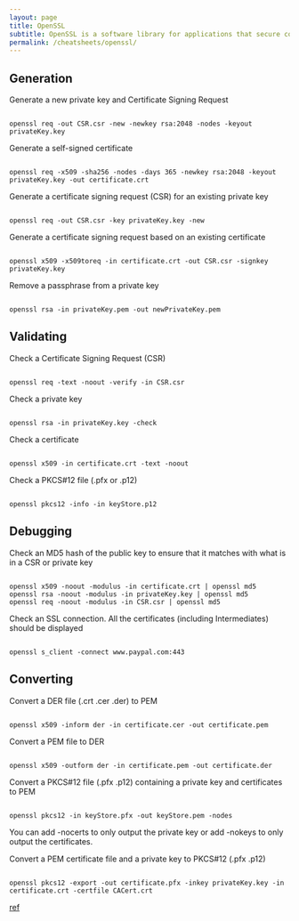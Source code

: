 ```yaml
---
layout: page
title: OpenSSL
subtitle: OpenSSL is a software library for applications that secure communications over computer networks against eavesdropping or need to identify the party at the other end
permalink: /cheatsheets/openssl/
---
```


## Generation

Generate a new private key and Certificate Signing Request

<pre class="command-line"><code class="language-bash">
openssl req -out CSR.csr -new -newkey rsa:2048 -nodes -keyout privateKey.key
</code></pre>

Generate a self-signed certificate

<pre class="command-line"><code class="language-bash">
openssl req -x509 -sha256 -nodes -days 365 -newkey rsa:2048 -keyout privateKey.key -out certificate.crt
</code></pre>

Generate a certificate signing request (CSR) for an existing private key

<pre class="command-line"><code class="language-bash">
openssl req -out CSR.csr -key privateKey.key -new
</code></pre>

Generate a certificate signing request based on an existing certificate

<pre class="command-line"><code class="language-bash">
openssl x509 -x509toreq -in certificate.crt -out CSR.csr -signkey privateKey.key
</code></pre>

Remove a passphrase from a private key

<pre class="command-line"><code class="language-bash">
openssl rsa -in privateKey.pem -out newPrivateKey.pem
</code></pre>

## Validating

Check a Certificate Signing Request (CSR)

<pre class="command-line"><code class="language-bash">
openssl req -text -noout -verify -in CSR.csr
</code></pre>

Check a private key

<pre class="command-line"><code class="language-bash">
openssl rsa -in privateKey.key -check
</code></pre>

Check a certificate

<pre class="command-line"><code class="language-bash">
openssl x509 -in certificate.crt -text -noout
</code></pre>

Check a PKCS#12 file (.pfx or .p12)

<pre class="command-line"><code class="language-bash">
openssl pkcs12 -info -in keyStore.p12
</code></pre>

## Debugging

Check an MD5 hash of the public key to ensure that it matches with what is in a CSR or private key

<pre class="command-line"><code class="language-bash">
openssl x509 -noout -modulus -in certificate.crt | openssl md5
openssl rsa -noout -modulus -in privateKey.key | openssl md5
openssl req -noout -modulus -in CSR.csr | openssl md5
</code></pre>

Check an SSL connection. All the certificates (including Intermediates) should be displayed

<pre class="command-line"><code class="language-bash">
openssl s_client -connect www.paypal.com:443
</code></pre>

## Converting

Convert a DER file (.crt .cer .der) to PEM

<pre class="command-line"><code class="language-bash">
openssl x509 -inform der -in certificate.cer -out certificate.pem
</code></pre>

Convert a PEM file to DER

<pre class="command-line"><code class="language-bash">
openssl x509 -outform der -in certificate.pem -out certificate.der
</code></pre>

Convert a PKCS#12 file (.pfx .p12) containing a private key and certificates to PEM

<pre class="command-line"><code class="language-bash">
openssl pkcs12 -in keyStore.pfx -out keyStore.pem -nodes
</code></pre>

You can add -nocerts to only output the private key or add -nokeys to only output the certificates.

Convert a PEM certificate file and a private key to PKCS#12 (.pfx .p12)

<pre class="command-line"><code class="language-bash">
openssl pkcs12 -export -out certificate.pfx -inkey privateKey.key -in certificate.crt -certfile CACert.crt
</code></pre>


[ref](https://www.sslshopper.com/article-most-common-openssl-commands.html)
